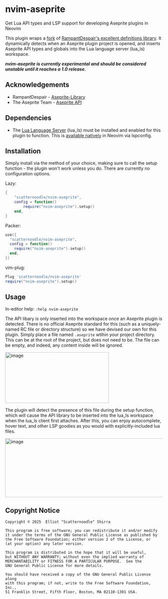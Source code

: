 # nvim-aseprite
Get Lua API types and LSP support for developing Aseprite plugins in Neovim

This plugin wraps a [fork](https://github.com/scatternoodle/aseprite-lualib) of [RampantDespair's excellent definitions library](https://github.com/RampantDespair/Aseprite-Library). It dynamically detects when an Aseprite plugin project is opened, and inserts Aseprite API types and globals into the Lua language server (lua_ls) workspace.

**_nvim-aseprite is currently experimental and should be considered unstable until it reaches a 1.0 release._**

## Acknowledgements
* RampantDespair - [Aseprite-Library](https://github.com/RampantDespair/Aseprite-Library)
* The Aseprite Team - [Aseprite API](https://www.aseprite.org/api)

## Dependencies
* The [Lua Language Server](https://luals.github.io/) (lua_ls) must be installed and enabled for this plugin to function. This is [available natively](https://neovim.io/doc/user/lsp.html#lsp-quickstart) in Neovim via lspconfig.

## Installation

Simply install via the method of your choice, making sure to call the setup function - the plugin won't work unless you do. There are currently no configuration options.

Lazy:
```Lua
{
	"scatternoodle/nvim-aseprite",
	config = function()
		require("nvim-aseprite").setup()
	end,
}
```

Packer:
```Lua
use({
  "scatternoodle/nvim-aseprite",
  config = function()
    require("nvim-aseprite").setup()
  end,
})
```

vim-plug:
```Lua
Plug 'scatternoodle/nvim-aseprite'
require("nvim-aseprite").setup()
```

## Usage

In-editor help: `:help nvim-aseprite`

The API libary is only inserted into the workspace once an Aseprite plugin is detected. There is no official Aseprite standard for this (such as a uniquely-named RC file or directory structure) so we have devised our own for this plugin. Simply place a file named `.aseprite` wtihin your project directory. This can be at the root of the project, but does not need to be. The file can be empty, and indeed, any content inside will be ignored.

<img width="331" height="162" alt="image" src="https://github.com/user-attachments/assets/76f0e108-8b61-427b-9c21-b03d1e39d7e5" />


The plugin will detect the presence of this file during the setup function, which will cause the API library to be inserted into the lua_ls workspace when the lua_ls client first attaches. After this, you can enjoy autocomplete, hover text, and other LSP goodies as you would with explicitly-included lua files.

<img width="640" height="188" alt="image" src="https://github.com/user-attachments/assets/c0687b55-5cd0-4560-8fcd-ddff2a9b5da9" />

## Copyright Notice

    Copyright © 2025  Elliot "Scatternoodle" Shirra
	
	This program is free software; you can redistribute it and/or modify
    it under the terms of the GNU General Public License as published by
    the Free Software Foundation; either version 2 of the License, or
    (at your option) any later version.

    This program is distributed in the hope that it will be useful,
    but WITHOUT ANY WARRANTY; without even the implied warranty of
    MERCHANTABILITY or FITNESS FOR A PARTICULAR PURPOSE.  See the
    GNU General Public License for more details.

    You should have received a copy of the GNU General Public License along
    with this program; if not, write to the Free Software Foundation, Inc.,
    51 Franklin Street, Fifth Floor, Boston, MA 02110-1301 USA.

